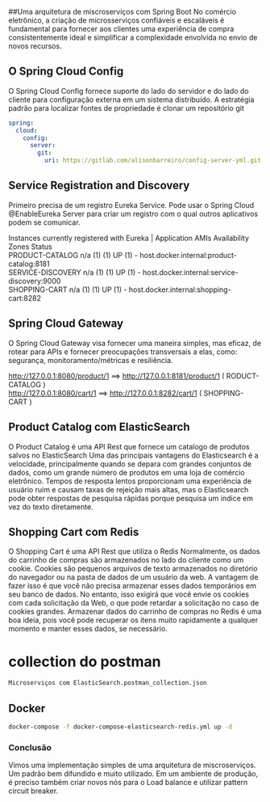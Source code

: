 ##Uma arquitetura de miscroserviços com Spring Boot
No comércio eletrônico, a criação de microsserviços confiáveis ​​e escaláveis ​​é fundamental para fornecer aos clientes uma experiência de compra consistentemente ideal e simplificar a complexidade envolvida no envio de novos recursos.

## O Spring Cloud Config
O Spring Cloud Config fornece suporte do lado do servidor e do lado do cliente para configuração externa em um sistema distribuído.
A estratégia padrão para localizar fontes de propriedade é clonar um repositório git
```yml
spring:
  cloud:
    config:
      server:
        git:
          uri: https://gitlab.com/alisonbarreiro/config-server-yml.git
```

## Service Registration and Discovery
Primeiro precisa de um registro Eureka Service. 
Pode usar o Spring Cloud @EnableEureka Server para criar um registro com o qual outros aplicativos podem se comunicar.

Instances currently registered with Eureka   |  Application	AMIs	Availability Zones	Status<br>
PRODUCT-CATALOG	n/a (1)	(1)	UP (1) - host.docker.internal:product-catalog:8181<br>
SERVICE-DISCOVERY	n/a (1)	(1)	UP (1) - host.docker.internal:service-discovery:9000<br>
SHOPPING-CART	n/a (1)	(1)	UP (1) - host.docker.internal:shopping-cart:8282<br>

## Spring Cloud Gateway
 O Spring Cloud Gateway visa fornecer uma maneira simples, mas eficaz, de rotear para APIs e fornecer preocupações transversais a elas, como: segurança, monitoramento/métricas e resiliência.

 http://127.0.0.1:8080/product/1  ==> http://127.0.0.1:8181/product/1 ( RODUCT-CATALOG )<br>
 http://127.0.0.1:8080/cart/1  ==> http://127.0.0.1:8282/cart/1 ( SHOPPING-CART ) <br>

## Product Catalog com ElasticSearch
O Product Catalog é uma API Rest que fornece um catalogo de produtos salvos no ElasticSearch
Uma das principais vantagens do Elasticsearch é a velocidade, principalmente quando se depara com grandes conjuntos de dados, como um grande número de produtos em uma loja de comércio eletrônico. Tempos de resposta lentos proporcionam uma experiência de usuário ruim e causam taxas de rejeição mais altas, mas o Elasticsearch pode obter respostas de pesquisa rápidas porque pesquisa um índice em vez do texto diretamente. 

## Shopping Cart com Redis
O Shopping Cart é uma API Rest  que utiliza o Redis
Normalmente, os dados do carrinho de compras são armazenados no lado do cliente como um cookie. Cookies são pequenos arquivos de texto armazenados no diretório do navegador ou na pasta de dados de um usuário da web. A vantagem de fazer isso é que você não precisa armazenar esses dados temporários em seu banco de dados. No entanto, isso exigirá que você envie os cookies com cada solicitação da Web, o que pode retardar a solicitação no caso de cookies grandes. Armazenar dados do carrinho de compras no Redis é uma boa ideia, pois você pode recuperar os itens muito rapidamente a qualquer momento e manter esses dados, se necessário.

# collection do postman

```sh
Microserviços com ElasticSearch.postman_collection.json
```

## Docker

```sh
docker-compose -f docker-compose-elasticsearch-redis.yml up -d
```

### Conclusão
Vimos uma implementação simples de uma arquitetura de miscroserviços. Um padrão bem difundido e muito utilizado.
Em um ambiente de produção, é preciso também criar novos nós para o Load balance e utilizar pattern circuit breaker.



